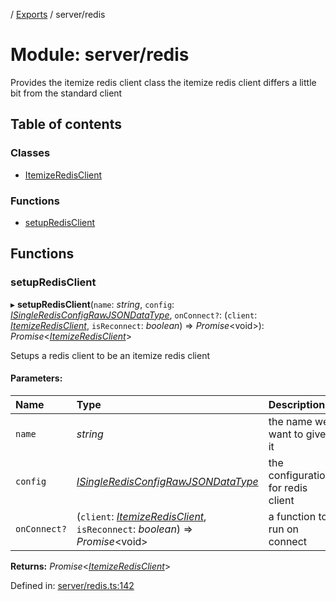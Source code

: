 [](../README.md) / [Exports](../modules.md) / server/redis

# Module: server/redis

Provides the itemize redis client class
the itemize redis client differs a little bit from the standard client

## Table of contents

### Classes

- [ItemizeRedisClient](../classes/server_redis.itemizeredisclient.md)

### Functions

- [setupRedisClient](server_redis.md#setupredisclient)

## Functions

### setupRedisClient

▸ **setupRedisClient**(`name`: *string*, `config`: [*ISingleRedisConfigRawJSONDataType*](../interfaces/config.isingleredisconfigrawjsondatatype.md), `onConnect?`: (`client`: [*ItemizeRedisClient*](../classes/server_redis.itemizeredisclient.md), `isReconnect`: *boolean*) => *Promise*<void\>): *Promise*<[*ItemizeRedisClient*](../classes/server_redis.itemizeredisclient.md)\>

Setups a redis client to be an itemize redis client

#### Parameters:

Name | Type | Description |
:------ | :------ | :------ |
`name` | *string* | the name we want to give it   |
`config` | [*ISingleRedisConfigRawJSONDataType*](../interfaces/config.isingleredisconfigrawjsondatatype.md) | the configuration for redis client   |
`onConnect?` | (`client`: [*ItemizeRedisClient*](../classes/server_redis.itemizeredisclient.md), `isReconnect`: *boolean*) => *Promise*<void\> | a function to run on connect    |

**Returns:** *Promise*<[*ItemizeRedisClient*](../classes/server_redis.itemizeredisclient.md)\>

Defined in: [server/redis.ts:142](https://github.com/onzag/itemize/blob/55e63f2c/server/redis.ts#L142)
